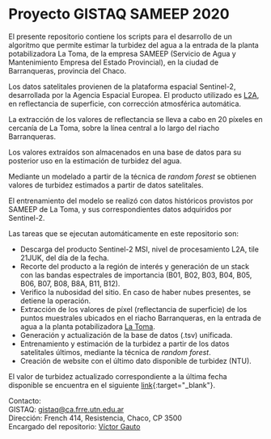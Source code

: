 # Proyecto GISTAQ SAMEEP 2020

El presente repositorio contiene los scripts para el desarrollo de un algoritmo que permite estimar la turbidez del agua a la entrada de la planta potabilizadora La Toma, de la empresa SAMEEP (Servicio de Agua y Mantenimiento Empresa del Estado Provincial), en la ciudad de Barranqueras, provincia del Chaco.

Los datos satelitales provienen de la plataforma espacial Sentinel-2, desarrollada por la Agencia Espacial Europea. El producto utilizado es [L2A](https://sentinels.copernicus.eu/web/sentinel/user-guides/sentinel-2-msi/processing-levels/level-2), en reflectancia de superficie, con corrección atmosférica automática.

La extracción de los valores de reflectancia se lleva a cabo en 20 píxeles en cercanía de La Toma, sobre la línea central a lo largo del riacho Barranqueras.

Los valores extraídos son almacenados en una base de datos para su posterior uso en la estimación de turbidez del agua.

Mediante un modelado a partir de la técnica de *random forest* se obtienen valores de turbidez estimados a partir de datos satelitales.

El entrenamiento del modelo se realizó con datos históricos provistos por SAMEEP de La Toma, y sus correspondientes datos adquiridos por Sentinel-2.

Las tareas que se ejecutan automáticamente en este repositorio son:

- Descarga del producto Sentinel-2 MSI, nivel de procesamiento L2A, tile 21JUK, del día de la fecha.
- Recorte del producto a la región de interés y generación de un stack con las bandas espectrales de importancia (B01, B02, B03, B04, B05, B06, B07, B08, B8A, B11, B12).
- Verifico la nubosidad del sitio. En caso de haber nubes presentes, se detiene la operación.
- Extracción de los valores de píxel (reflectancia de superficie) de los puntos muestrales ubicados en el riacho Barranqueras, en la entrada de agua a la planta potabilizadora [La Toma](https://goo.gl/maps/WMDzJCJnPCbFjQhb8).
- Generación y actualización de la base de datos (.tsv) unificada.
- Entrenamiento y estimación de la turbidez a partir de los datos satelitales últimos, mediante la técnica de *random forest*.
- Creación de website con el último dato disponible de turbidez (NTU).

El valor de turbidez actualizado correspondiente a la última fecha disponible se encuentra en el siguiente [link](https://vhgauto.github.io/sameep/){:target="_blank"}.

Contacto:  
GISTAQ: [gistaq@ca.frre.utn.edu.ar](mailto:gistaq@ca.frre.utn.edu.ar)  
Dirección: French 414, Resistencia, Chaco, CP 3500  
Encargado del repositorio: [Víctor Gauto](mailto:victor.gauto@outlook.com)
